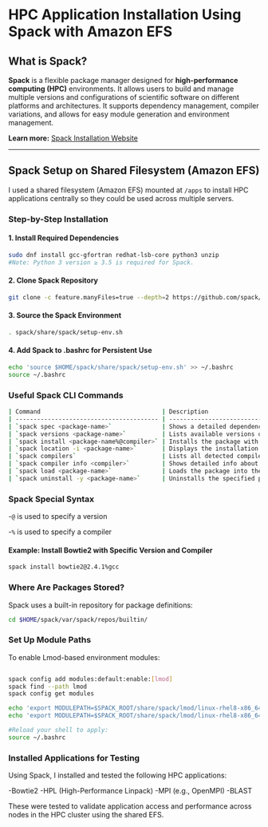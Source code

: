 # HPC Application Installation Using Spack with Amazon EFS

## What is Spack?

**Spack** is a flexible package manager designed for **high-performance computing (HPC)** environments. It allows users to build and manage multiple versions and configurations of scientific software on different platforms and architectures. It supports dependency management, compiler variations, and allows for easy module generation and environment management.

**Learn more:** [Spack Installation Website](https://spack-tutorial.readthedocs.io/en/latest/tutorial_basics.html)

---

## Spack Setup on Shared Filesystem (Amazon EFS)

I used a shared filesystem (Amazon EFS) mounted at `/apps` to install HPC applications centrally so they could be used across multiple servers.

### Step-by-Step Installation

#### 1. Install Required Dependencies
```bash
sudo dnf install gcc-gfortran redhat-lsb-core python3 unzip
#Note: Python 3 version ≥ 3.5 is required for Spack.
```
#### 2. Clone Spack Repository
```bash
git clone -c feature.manyFiles=true --depth=2 https://github.com/spack/spack.git
```

#### 3. Source the Spack Environment
```bash
. spack/share/spack/setup-env.sh
```

#### 4. Add Spack to .bashrc for Persistent Use
```bash
echo 'source $HOME/spack/share/spack/setup-env.sh' >> ~/.bashrc
source ~/.bashrc
```
### Useful Spack CLI Commands
```bash
| Command                                  | Description                                               |
| ---------------------------------------- | --------------------------------------------------------- |
| `spack spec <package-name>`              | Shows a detailed dependency graph and build plan          |
| `spack versions <package-name>`          | Lists available versions of the package                   |
| `spack install <package-name%@compiler>` | Installs the package with a specific version and compiler |
| `spack location -i <package-name>`       | Displays the installation path of a package               |
| `spack compilers`                        | Lists all detected compilers on the system                |
| `spack compiler info <compiler>`         | Shows detailed info about a specific compiler             |
| `spack load <package-name>`              | Loads the package into the current shell session          |
| `spack uninstall -y <package-name>`      | Uninstalls the specified package without confirmation     |
```
### Spack Special Syntax

-`@` is used to specify a version

-`%` is used to specify a compiler

#### Example: Install Bowtie2 with Specific Version and Compiler
```bash
spack install bowtie2@2.4.1%gcc
```

### Where Are Packages Stored?
Spack uses a built-in repository for package definitions:

```bash
cd $HOME/spack/var/spack/repos/builtin/
```

### Set Up Module Paths
To enable Lmod-based environment modules:

```bash

spack config add modules:default:enable:[lmod]
spack find --path lmod
spack config get modules

echo 'export MODULEPATH=$SPACK_ROOT/share/spack/lmod/linux-rhel8-x86_64/Core:$MODULEPATH' >> ~/.bashrc
echo 'export MODULEPATH=$SPACK_ROOT/share/spack/lmod/linux-rhel8-x86_64:$MODULEPATH' >> ~/.bashrc

#Reload your shell to apply:
source ~/.bashrc
```

### Installed Applications for Testing
Using Spack, I installed and tested the following HPC applications:

-Bowtie2
-HPL (High-Performance Linpack)
-MPI (e.g., OpenMPI)
-BLAST

These were tested to validate application access and performance across nodes in the HPC cluster using the shared EFS.


